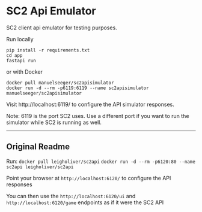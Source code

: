 SC2 Api Emulator
================

SC2 client api emulator for testing purposes.

Run locally
```
pip install -r requirements.txt
cd app
fastapi run
```
or with Docker
```
docker pull manuelseeger/sc2apisimulator
docker run -d --rm -p6119:6119 --name sc2apisimulator manuelseeger/sc2apisimulator
```

Visit http://localhost:6119/ to configure the API simulator responses. 

Note: 6119 is the port SC2 uses. Use a different port if you want to run the simulator while SC2 is running as well. 

----

## Original Readme

Run:
`docker pull leigholiver/sc2api`
`docker run -d --rm -p6120:80 --name sc2api leigholiver/sc2api`

Point your browser at `http://localhost:6120/` to configure the API responses 

You can then use the `http://localhost:6120/ui` and `http://localhost:6120/game` endpoints as if it were the SC2 API